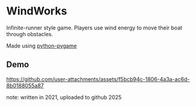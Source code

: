 # WindWorks
Infinite-runner style game. Players use wind energy to move their boat through obstacles. 

Made using [python-pygame](https://www.pygame.org/news)
## Demo
https://github.com/user-attachments/assets/f5bcb94c-1806-4a3a-ac6d-8b0188055a87

note: written in 2021, uploaded to github 2025
